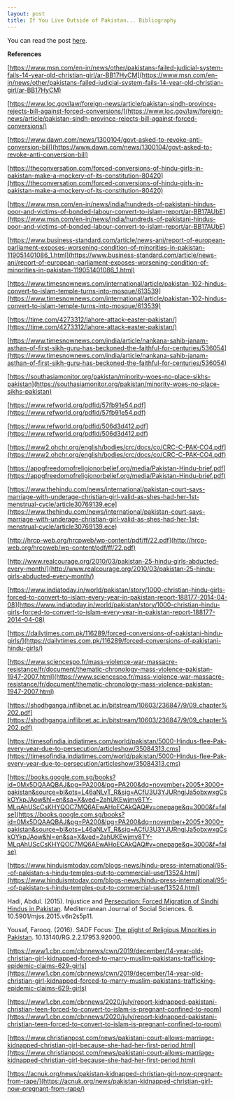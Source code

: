 ```yaml
---
layout: post
title: If You Live Outside of Pakistan... Bibliography 
---
```


You can read the post [here](https://www.instagram.com/ridhirebuts/). 

**References**

[https://www.msn.com/en-in/news/other/pakistans-failed-judicial-system-fails-14-year-old-christian-girl/ar-BB17HyCM](https://www.msn.com/en-in/news/other/pakistans-failed-judicial-system-fails-14-year-old-christian-girl/ar-BB17HyCM)

  

[https://www.loc.gov/law/foreign-news/article/pakistan-sindh-province-rejects-bill-against-forced-conversions/](https://www.loc.gov/law/foreign-news/article/pakistan-sindh-province-rejects-bill-against-forced-conversions/)

  

[https://www.dawn.com/news/1300104/govt-asked-to-revoke-anti-conversion-bill](https://www.dawn.com/news/1300104/govt-asked-to-revoke-anti-conversion-bill)

  

[https://theconversation.com/forced-conversions-of-hindu-girls-in-pakistan-make-a-mockery-of-its-constitution-80420](https://theconversation.com/forced-conversions-of-hindu-girls-in-pakistan-make-a-mockery-of-its-constitution-80420)

  

[https://www.msn.com/en-in/news/india/hundreds-of-pakistani-hindus-poor-and-victims-of-bonded-labour-convert-to-islam-report/ar-BB17AUbE](https://www.msn.com/en-in/news/india/hundreds-of-pakistani-hindus-poor-and-victims-of-bonded-labour-convert-to-islam-report/ar-BB17AUbE)

  

[https://www.business-standard.com/article/news-ani/report-of-european-parliament-exposes-worsening-condition-of-minorities-in-pakistan-119051401086_1.html](https://www.business-standard.com/article/news-ani/report-of-european-parliament-exposes-worsening-condition-of-minorities-in-pakistan-119051401086_1.html)

  

[https://www.timesnownews.com/international/article/pakistan-102-hindus-convert-to-islam-temple-turns-into-mosque/613539](https://www.timesnownews.com/international/article/pakistan-102-hindus-convert-to-islam-temple-turns-into-mosque/613539)

  

[https://time.com/4273312/lahore-attack-easter-pakistan/](https://time.com/4273312/lahore-attack-easter-pakistan/)

  

[https://www.timesnownews.com/india/article/nankana-sahib-janam-asthan-of-first-sikh-guru-has-beckoned-the-faithful-for-centuries/536054](https://www.timesnownews.com/india/article/nankana-sahib-janam-asthan-of-first-sikh-guru-has-beckoned-the-faithful-for-centuries/536054)

  

[https://southasiamonitor.org/pakistan/minority-woes-no-place-sikhs-pakistan](https://southasiamonitor.org/pakistan/minority-woes-no-place-sikhs-pakistan)

[https://www.refworld.org/pdfid/57fb91e54.pdf](https://www.refworld.org/pdfid/57fb91e54.pdf)

[https://www.refworld.org/pdfid/506d3d412.pdf](https://www.refworld.org/pdfid/506d3d412.pdf)

[https://www2.ohchr.org/english/bodies/crc/docs/co/CRC-C-PAK-CO4.pdf](https://www2.ohchr.org/english/bodies/crc/docs/co/CRC-C-PAK-CO4.pdf)

[https://appgfreedomofreligionorbelief.org/media/Pakistan-Hindu-brief.pdf](https://appgfreedomofreligionorbelief.org/media/Pakistan-Hindu-brief.pdf)

[https://www.thehindu.com/news/international/pakistan-court-says-marriage-with-underage-christian-girl-valid-as-shes-had-her-1st-menstrual-cycle/article30769139.ece](https://www.thehindu.com/news/international/pakistan-court-says-marriage-with-underage-christian-girl-valid-as-shes-had-her-1st-menstrual-cycle/article30769139.ece)

[http://hrcp-web.org/hrcpweb/wp-content/pdf/ff/22.pdf](http://hrcp-web.org/hrcpweb/wp-content/pdf/ff/22.pdf)

[http://www.realcourage.org/2010/03/pakistan-25-hindu-girls-abducted-every-month/](http://www.realcourage.org/2010/03/pakistan-25-hindu-girls-abducted-every-month/)

[https://www.indiatoday.in/world/pakistan/story/1000-christian-hindu-girls-forced-to-convert-to-islam-every-year-in-pakistan-report-188177-2014-04-08](https://www.indiatoday.in/world/pakistan/story/1000-christian-hindu-girls-forced-to-convert-to-islam-every-year-in-pakistan-report-188177-2014-04-08)

[https://dailytimes.com.pk/116289/forced-conversions-of-pakistani-hindu-girls/](https://dailytimes.com.pk/116289/forced-conversions-of-pakistani-hindu-girls/)

[https://www.sciencespo.fr/mass-violence-war-massacre-resistance/fr/document/thematic-chronology-mass-violence-pakistan-1947-2007.html](https://www.sciencespo.fr/mass-violence-war-massacre-resistance/fr/document/thematic-chronology-mass-violence-pakistan-1947-2007.html)

[https://shodhganga.inflibnet.ac.in/bitstream/10603/236847/9/09_chapter%202.pdf](https://shodhganga.inflibnet.ac.in/bitstream/10603/236847/9/09_chapter%202.pdf)

[https://timesofindia.indiatimes.com/world/pakistan/5000-Hindus-flee-Pak-every-year-due-to-persecution/articleshow/35084313.cms](https://timesofindia.indiatimes.com/world/pakistan/5000-Hindus-flee-Pak-every-year-due-to-persecution/articleshow/35084313.cms)

[https://books.google.com.sg/books?id=0Mx5DQAAQBAJ&pg=PA200&lpg=PA200&dq=november+2005+3000+pakistan&source=bl&ots=L46aNLvT_R&sig=ACfU3U3YJURngjJa5obxwxgCskOYkpJAow&hl=en&sa=X&ved=2ahUKEwjmy8TY-MLqAhUScCsKHYQOC7MQ6AEwAHoECAkQAQ#v=onepage&q=3000&f=false](https://books.google.com.sg/books?id=0Mx5DQAAQBAJ&pg=PA200&lpg=PA200&dq=november+2005+3000+pakistan&source=bl&ots=L46aNLvT_R&sig=ACfU3U3YJURngjJa5obxwxgCskOYkpJAow&hl=en&sa=X&ved=2ahUKEwjmy8TY-MLqAhUScCsKHYQOC7MQ6AEwAHoECAkQAQ#v=onepage&q=3000&f=false)

[https://www.hinduismtoday.com/blogs-news/hindu-press-international/95--of-pakistan-s-hindu-temples-put-to-commercial-use/13524.html](https://www.hinduismtoday.com/blogs-news/hindu-press-international/95--of-pakistan-s-hindu-temples-put-to-commercial-use/13524.html)

Hadi, Abdul. (2015). Injustice and [Persecution: Forced Migration of Sindhi Hindus in Pakistan](https://www.researchgate.net/publication/276535777_Injustice_and_Persecution_Forced_Migration_of_Sindhi_Hindus_in_Pakistan/citation/download). Mediterranean Journal of Social Sciences. 6. 10.5901/mjss.2015.v6n2s5p11.

Yousaf, Farooq. (2016). SADF Focus: [The plight of Religious Minorities in Pakistan](https://www.researchgate.net/publication/324245465_SADF_Focus_The_plight_of_Religious_Minorities_in_Pakistan). 10.13140/RG.2.2.17953.92000.

[https://www1.cbn.com/cbnnews/cwn/2019/december/14-year-old-christian-girl-kidnapped-forced-to-marry-muslim-pakistans-trafficking-epidemic-claims-629-girls](https://www1.cbn.com/cbnnews/cwn/2019/december/14-year-old-christian-girl-kidnapped-forced-to-marry-muslim-pakistans-trafficking-epidemic-claims-629-girls)

[https://www1.cbn.com/cbnnews/2020/july/report-kidnapped-pakistani-christian-teen-forced-to-convert-to-islam-is-pregnant-confined-to-room](https://www1.cbn.com/cbnnews/2020/july/report-kidnapped-pakistani-christian-teen-forced-to-convert-to-islam-is-pregnant-confined-to-room)

[https://www.christianpost.com/news/pakistani-court-allows-marriage-kidnapped-christian-girl-because-she-had-her-first-period.html](https://www.christianpost.com/news/pakistani-court-allows-marriage-kidnapped-christian-girl-because-she-had-her-first-period.html)

[https://acnuk.org/news/pakistan-kidnapped-christian-girl-now-pregnant-from-rape/](https://acnuk.org/news/pakistan-kidnapped-christian-girl-now-pregnant-from-rape/)
